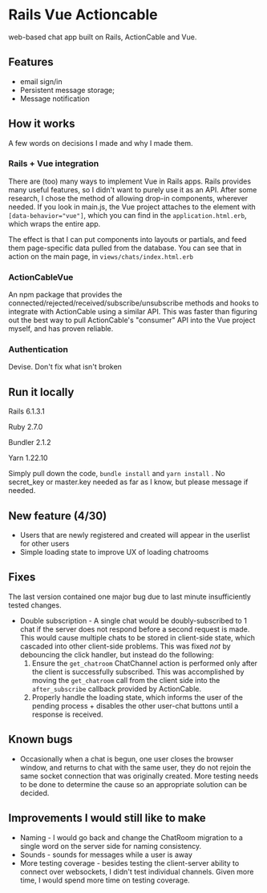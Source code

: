 # Rails Vue Actioncable

web-based chat app built on Rails, ActionCable and Vue.

## Features

- email sign/in
- Persistent message storage;
- Message notification

## How it works

A few words on decisions I made and why I made them.

### Rails + Vue integration

There are (too) many ways to implement Vue in Rails apps. Rails provides many useful features, so I didn't want to purely use it as an API. After some research, I chose the method of allowing drop-in components, wherever needed. If you look in main.js, the Vue project attaches to the element with `[data-behavior="vue"]`, which you can find in the `application.html.erb`, which wraps the entire app.

The effect is that I can put components into layouts or partials, and feed them page-specific data pulled from the database. You can see that in action on the main page, in `views/chats/index.html.erb`

### ActionCableVue

An npm package that provides the connected/rejected/received/subscribe/unsubscribe methods and hooks to integrate with ActionCable using a similar API. This was faster than figuring out the best way to pull ActionCable's "consumer" API into the Vue project myself, and has proven reliable.

### Authentication

Devise. Don't fix what isn't broken

## Run it locally

Rails 6.1.3.1

Ruby 2.7.0

Bundler 2.1.2

Yarn 1.22.10

Simply pull down the code, `bundle install` and `yarn install` . No secret_key or master.key needed as far as I know, but please message if needed.

## New feature (4/30)

- Users that are newly registered and created will appear in the userlist for other users
- Simple loading state to improve UX of loading chatrooms

## Fixes

The last version contained one major bug due to last minute insufficiently tested changes.

- Double subscription - A single chat would be doubly-subscribed to 1 chat if the server does not respond before a second request is made. This would cause multiple chats to be stored in client-side state, which cascaded into other client-side problems. This was fixed _not_ by debouncing the click handler, but instead do the following:
  1. Ensure the `get_chatroom` ChatChannel action is performed only after the client is successfully subscribed. This was accomplished by moving the `get_chatroom` call from the client side into the `after_subscribe` callback provided by ActionCable.
  2. Properly handle the loading state, which informs the user of the pending process + disables the other user-chat buttons until a response is received.

## Known bugs

- Occasionally when a chat is begun, one user closes the browser window, and returns to chat with the same user, they do not rejoin the same socket connection that was originally created. More testing needs to be done to determine the cause so an appropriate solution can be decided.

## Improvements I would still like to make

- Naming - I would go back and change the ChatRoom migration to a single word on the server side for naming consistency.
- Sounds - sounds for messages while a user is away
- More testing coverage - besides testing the client-server ability to connect over websockets, I didn't test individual channels. Given more time, I would spend more time on testing coverage.
